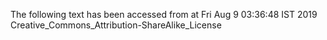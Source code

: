 The following text has been accessed from at Fri Aug 9 03:36:48 IST 2019
Creative_Commons_Attribution-ShareAlike_License
